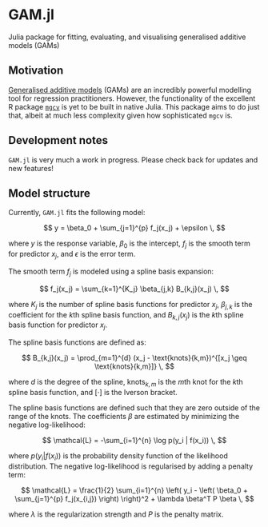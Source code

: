 # GAM.jl
Julia package for fitting, evaluating, and visualising generalised additive models (GAMs)

## Motivation

[Generalised additive models](https://en.wikipedia.org/wiki/Generalized_additive_model) (GAMs) are an incredibly powerful modelling tool for regression practitioners. However, the functionality of the excellent R package [`mgcv`](https://cran.r-project.org/web/packages/mgcv/mgcv.pdf) is yet to be built in native Julia. This package aims to do just that, albeit at much less complexity given how sophisticated `mgcv` is.

## Development notes

`GAM.jl` is very much a work in progress. Please check back for updates and new features!

## Model structure

Currently, `GAM.jl` fits the following model:

$$
y = \beta_0 + \sum_{j=1}^{p} f_j(x_j) + \epsilon \,
$$

where $y$ is the response variable, $\beta_0$ is the intercept, $f_j$ is the smooth term for predictor $x_j$, and $\epsilon$ is the error term.

The smooth term $f_j$ is modeled using a spline basis expansion:

$$
f_j(x_j) = \sum_{k=1}^{K_j} \beta_{j,k} B_{k,j}(x_j) \,
$$

where $K_j$ is the number of spline basis functions for predictor $x_j$, $\beta_{j,k}$ is the coefficient for the $k$th spline basis function, and $B_{k,j}(x_j)$ is the $k$th spline basis function for predictor $x_j$.

The spline basis functions are defined as:

$$
B_{k,j}(x_j) = \prod_{m=1}^{d} (x_j - \text{knots}{k,m})^{[x_j \geq \text{knots}{k,m}]} \,
$$

where $d$ is the degree of the spline, $\text{knots}_{k,m}$ is the $m$th knot for the $k$th spline basis function, and $[\cdot]$ is the Iverson bracket.

The spline basis functions are defined such that they are zero outside of the range of the knots. The coefficients $\beta$ are estimated by minimizing the negative log-likelihood:

$$
\mathcal{L} = -\sum_{i=1}^{n} \log p(y_i | f(x_i)) \,
$$

where $p(y_i | f(x_i))$ is the probability density function of the likelihood distribution. The negative log-likelihood is regularised by adding a penalty term:

$$
\mathcal{L} = \frac{1}{2} \sum_{i=1}^{n} \left( y_i - \left( \beta_0 + \sum_{j=1}^{p} f_j(x_{i,j}) \right) \right)^2 + \lambda \beta^T P \beta \,
$$

where $\lambda$ is the regularization strength and $P$ is the penalty matrix.